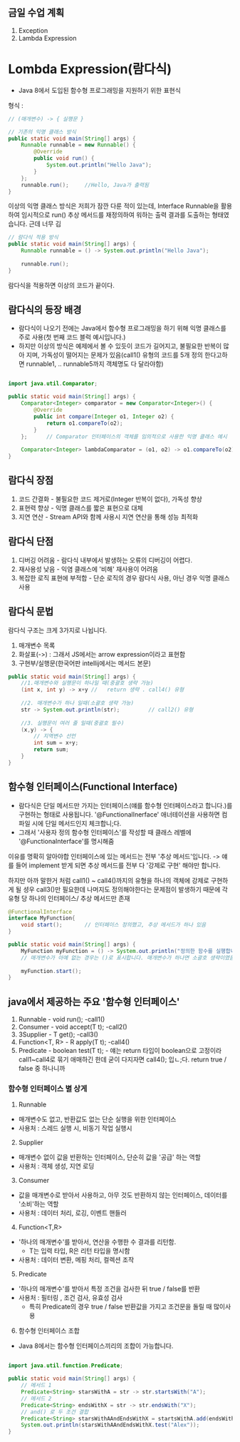 ## 금일 수업 계획
1. Exception
2. Lambda Expression

# Lombda Expression(람다식)
- Java 8에서 도입된 함수형 프로그래밍을 지원하기 위한 표현식

형식 :

```java
// (매개변수) -> { 실행문 }

// 기존의 익명 클래스 방식
public static void main(String[] args) {
    Runnable runnable = new Runnable() {
        @Override
        public void run() {
            System.out.println("Hello Java");
        }
    };
    runnable.run();     //Hello, Java가 출력됨
}
```
이상의 익명 클래스 방식은 저희가 잠깐 다룬 적이 있는데,
Interface Runnable을 활용하여 임시적으로 run() 추상 메서드를 재정의하여
워하는 출력 결과를 도출하는 형태였습니다. 근데 너무 김

```java
// 람다식 적용 방식
public static void main(String[] args) {
    Runnable runnable = () -> System.out.println("Hello Java");
    
    runnable.run();
}
```
람다식을 적용하면 이상의 코드가 끝이다.

## 람다식의 등장 배경
- 람다식이 나오기 전에는 Java에서 함수형 프로그래밍을 하기 위해 익명 클래스를 주로
  사용(첫 번째 코드 블럭 예시입니다.)
- 하지만 이상의 방식은 예제에서 볼 수 있듯이 코드가 길어지고, 불필요한 반복이 많아 지며, 가독성이 떨어지는 문제가 있음(call1() 유형의 코드를 5개 정의 한다고하면 runnable1, .. runnable5까지 객체명도 다 달라야함)

```java

import java.util.Comparator;

public static void main(String[] args) {
    Comparator<Integer> comparator = new Comparator<Integer>() {
        @Override
        public int compare(Integer o1, Integer o2) {
            return o1.compareTo(o2);
        }
    };      // Comparator 인터페이스의 객체를 임의적으로 사용한 익명 클래스 예시
    
    Comparator<Integer> lambdaComparator = (o1, o2) -> o1.compareTo(o2);
}

```
## 람다식 장점
1. 코드 간결화 - 불필요한 코드 제거로(Integer 반복이 없다), 가독성 향상
2. 표현력 향상 - 익명 클래스를 짧은 표현으로 대체
3. 지연 연산 - Stream API와 함께 사용시 지연 연산을 통해 성능 최적화

## 람다식 단점
1. 디버깅 어려움 - 람다식 내부에서 발생하는 오류의 디버깅이 어렵다.
2. 재사용성 낮음 - 익염 클래스에 '비해' 재사용이 어려움
3. 복잡한 로직 표현에 부적합 - 단순 로직의 경우 람다식 사용, 아닌 경우 익명 클래스 사용

## 람다식 문법
람다식 구조는 크게 3가지로 나뉩니다.
1. 매개변수 목록
2. 화살표(->) : 그래서 JS에서는 arrow expression이라고 표현함
3. 구현부/실행문(한국어판 intellij에서는 메서드 본문)

```java
public static void main(String[] args) {
    //1.매개변수와 실행문이 하나일 때(중괄호 생략 가능)
    (int x, int y) -> x+y //   return 생략 . call4() 유형
    
    //2. 매개변수가 하나 일때(소괄호 생략 가능)
    str -> System.out.println(str);         // call2() 유형
    
    //3. 실행문이 여러 줄 일때(중괄호 필수)
    (x,y) -> {
        // 지역변수 선언
        int sum = x+y;
        return sum;
    }
}
```

## 함수형 인터페이스(Functional Interface)
- 람다식은 단일 메서드만 가지는 인터페이스(얘를 함수형 인터페이스라고 합니다.)를 구현하는 형태로 사용됩니다.
    '@FunctionalInerface' 애너테이션을 사용하면 컴파일 시에 단일 메서드인지 체크합니;다.
- 그래서 '사용자 정의 함수형 인터페이스'를 작성할 때 클래스 레벨에 '@FunctionaInterface'를 명시해줌

이유를 명확히 알아야합
인터페이스에 있는 메서드는 전부 '추상 메서드'입니다. -> 얘를 들어 implement 받게 되면 추상 메서드를
전부 다 '강제로 구현' 해야만 합니다.

하지만 아까 말한거 처럼 call1() ~ call4()까지의 유형을 하나의 객체에 강제로 구현하게 될 셩우
call3()만 필요한데 나머지도 정의해야한다는 문제점이 발생하기 때문에 각 유형 당 하나의 인터페이스/ 추상 메서드만 존재

```java
@FunctionalInterface
interface MyFunction{
    void start();       // 인터페이스 정의했고, 추상 메서드가 하나 있음
}

public static void main(String[] args) {
    MyFunction myFunction = () -> System.out.println("정의한 함수를 실행합니다.");
    // 매개변수가 아예 없는 경우는 ()로 표시합니다. 매개변수가 하나면 소괄호 생략이였음
    
    myFunction.start();
}

```

## java에서 제공하는 주요 '함수형 인터페이스'
1. Runnable - void run();         -call1()
2. Consumer - void accept(T t);   -call2()
3. 3Supplier - T get();            -call3()
4. Function<T, R> - R apply(T t); -call4()
5. Predicate - boolean test(T t); - 얘는 return 타입이 boolean으로 고정이라 call1~call4로 묶기 애매하긴 한데 굳이 다지자면 call4(); 입ㄴ;다.
 return true / false 중 하나니까

### 함수형 인터페이스 별 상게
1. Runnable
- 매개변수도 없고, 반환값도 없는 단순 실행을 위한 인터페이스
- 사용처 : 스레드 실행 시, 비동기 작업 실행시
2. Supplier
- 매개변수 없이 값을 반환하는 인터페이스, 단순히 값을 '공급' 하는 역할
- 사용처 : 객체 생성, 지연 로딩
3. Consumer
- 값을 매개변수로 받아서 사용하고, 아무 것도 반환하지 않는 인터페이스, 데이터를 '소비'하는 역할
- 사용처 : 데이터 처리, 로깅, 이벤트 핸들러
4. Function<T,R>
- '하나의 매개변수'를 받아서, 연산을 수행한 수 결과를 리턴함.
  - T는 입력 타입, R은 리턴 타입을 명시함
- 사용처 : 데이터 변환, 메핑 처리, 컬렉션 조작
5. Predicate
- '하나의 매개변수'를 받아서 특정 조건을 검사한 뒤 true / false를 반환
- 사용처 : 필터링 , 조건 검사, 유효성 검사
    - 특히 Predicate의 경우 true / false 반환값을 가지고 조건문을 돌릴 때 많이사용
6. 함수형 인터페이스 조합
- Java 8에서는 함수형 인터페이스끼리의 조합이 가능합니다.

```java

import java.util.function.Predicate;

public static void main(String[] args) {
    // 메서드 1
    Predicate<String> starsWithA = str -> str.startsWith("A"); 
    // 메서드 2
    Predicate<String> endsWithX = str -> str.endsWith("X");
    // and() 로 두 조건 결합
    Predicate<String> starsWithAAndEndsWithX = startsWithA.add(endsWithX);
    System.out.println(starsWithAAndEndsWithX.test("Alex"));
}
```
